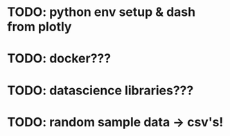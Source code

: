 # TODO: python env setup & dash from plotly
# TODO: docker???
# TODO: datascience libraries???
# TODO: random sample data -> csv's!
